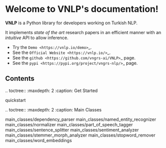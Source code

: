 Welcome to VNLP's documentation!
===================================

**VNLP** is a Python library for developers working on Turkish NLP.

It implements *state of the art* research papers in an efficient manner with an *intuitive* API to allow inference.

- Try the `Demo <https://vnlp.io/demo>`_.
- See the `Official Website <https://vnlp.io/>`_.
- See the `github <https://github.com/vngrs-ai/VNLP>`_ page.
- See the `pypi <https://pypi.org/project/vngrs-nlp/>`_ page.

Contents
--------

.. toctree::
   :maxdepth: 2
   :caption: Get Started
   
   quickstart

.. toctree::
   :maxdepth: 2
   :caption: Main Classes

   main_classes/dependency_parser
   main_classes/named_entity_recognizer
   main_classes/normalizer
   main_classes/part_of_speech_tagger
   main_classes/sentence_splitter
   main_classes/sentiment_analyzer
   main_classes/stemmer_morph_analyzer
   main_classes/stopword_remover
   main_classes/word_embeddings
